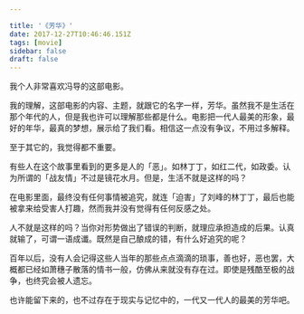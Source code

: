 ```yaml
---

title: '《芳华》'
date: 2017-12-27T10:46:46.151Z
tags: [movie]
sidebar: false
draft: false
---
```


我个人非常喜欢冯导的这部电影。

<!-- more -->

我的理解，这部电影的内容、主题，就跟它的名字一样，芳华。虽然我不是生活在那个年代的人，但是我也许可以理解那些都是什么。电影把一代人最美的形象，最好的年华，最真的梦想，展示给了我们看。相信这一点没有争议，不用过多解释。

至于其它的，我觉得都不重要。

有些人在这个故事里看到的更多是人的「恶」。如林丁丁，如红二代，如政委。认为所谓的「战友情」不过是镜花水月。但是，生活不就是这样的吗？

在电影里面，最终没有任何事情被追究，就连「迫害」了刘峰的林丁丁，最后也能被拿来给受害人打趣，然而我并没有觉得有任何反感之处。

人不就是这样的吗？当你对形势做出了错误的判断，就理应承担造成的后果。认真就输了，可谓一语成谶。既然是自己酿成的错，有什么好追究的呢？

百年以后，没有人会记得这些人当年的那些点点滴滴的琐事，善也好，恶也罢，大概都已经如萧穗子散落的情书一般，仿佛从来就没有存在过。即使是残酷至极的战争，也终究会被人遗忘。

也许能留下来的，也不过存在于现实与记忆中的，一代又一代人的最美的芳华吧。
